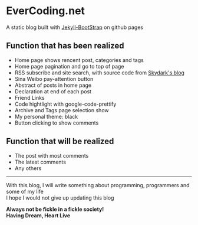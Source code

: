 # EverCoding.net

A static blog built with [Jekyll-BootStrap][] on github pages


## Function that has been realized

* Home page shows rencent post, categories and tags
* Home page pagination and go to top of page
* RSS subscribe and site search, with source code from [Skydark's blog][]
* Sina Weibo pay-attention button
* Abstract of posts in home page
* Declaration at end of each post
* Friend Links
* Code hightlight with google-code-prettify
* Archive and Tags page selection show
* My personal theme: black
* Button clicking to show comments

## Function that will be realized

* The post with most comments
* The latest comments
* Any others


---

With this blog, I will write something about programming, programmers and some of my life  
I hope I would not give up updating this blog

**Always not be fickle in a fickle society!**  
**Having Dream, Heart Live**

[Jekyll-BootStrap]: http://jekyllbootstrap.com
[Skydark's blog]: http://blog.skydark.info
